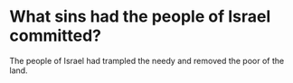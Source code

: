 # What sins had the people of Israel committed?

The people of Israel had trampled the needy and removed the poor of the land.
